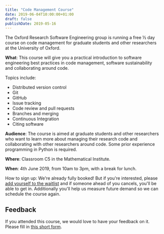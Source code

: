 ```yaml
---
title: "Code Management Course"
date: 2019-06-04T10:00:00+01:00
draft: false
publishDate: 2019-05-16
---
```


The Oxford Research Software Engineering group is running a free ½ day course on code management for graduate students and other researchers at the University of Oxford.

**What**: This course will give you a practical introduction to software engineering best practices in code management, software sustainability and collaborating around code.

Topics include:

 - Distributed version control
 - Git
 - GitHub
 - Issue tracking
 - Code review and pull requests
 - Branches and merging
 - Continuous Integration
 - Citing software

**Audience**: The course is aimed at graduate students and other researchers who want to learn more about managing their research code and collaborating with other researchers around code. Some prior experience programming in Python is required.

**Where**: Classroom C5 in the Mathematical Institute.

**When**: 4th June 2019, from 10am to 3pm, with a break for lunch.

How to sign up: We're already fully booked! But if you're interested, please [add yourself to the waitlist](https://www.eventbrite.co.uk/e/oxford-rse-code-management-course-tickets-61692070644) and if someone ahead of you cancels, you'll be able to get in. Additionally you'll help us measure future demand so we can schedule the course again.

## Feedback

If you attended this course, we would love to have your feedback on it.
Please fill in [this short form](https://forms.gle/UXXhPVL2PhGU9hRm6).